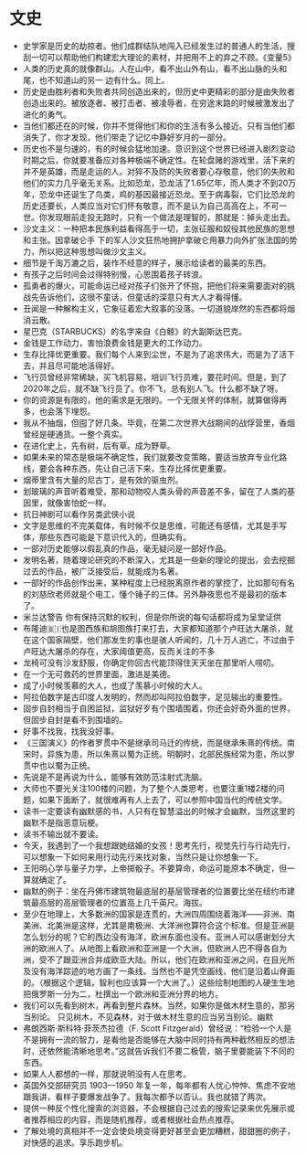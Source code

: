 # 文史

- 史学家是历史的劫掠者。他们成群结队地闯入已经发生过的普通人的生活，搜刮一切可以帮助他们构建宏大理论的素材，并把用不上的弃之不顾。《变量5》​
- 人类的历史真的就像群山。人在山中，看不出山外有山，看不出山脉的头和尾，也不知道山的另一
     边有什么。同上。​
- 历史是由胜利者和失败者共同创造出来的，但历史中更精彩的部分是由失败者创造出来的。被放逐者、被打击者、被凌辱者，在穷途末路的时候被激发出了进化的勇气。
- 当他们都还在的时候，你并不觉得他们和你的生活有多么接近。只有当他们都消失了，你才发现，他们带走了记忆中静好岁月的一部分。
- 历史也不是匀速的，有的时候会猛地加速。意识到这个世界已经进入剧烈变动时期之后，你就要准备应对各种极端不确定性。在轮盘赌的游戏里，活下来的并不是英雄，而是走运的人。对猝不及防的失败者要心存敬意，他们的失败和他们的实力几乎毫无关系。比如恐龙，恐龙活了1.65亿年，而人类才不到20万年，恐龙中还诞生了鸟类，鸡的基因最接近恐龙。至于病毒裂，它们比恐龙的历史还要长，人类应当对它们怀有敬意，而不是认为自己高高在上，不可一世。你发现眼前走投无路时，只有一个做法是理智的，那就是：掉头走出去。
- 沙文主义：一种把本民族利益看得高于一切，主张征服和奴役其他民族的思想和主张。因拿破仑手
     下的军人沙文狂热地拥护拿破仑用暴力向外扩张法国的势力，所以把这种思想叫做沙文主义。
- 细节是千淘万漉之后，装作不经意的样子，展示给读者的最美的东西。
- 有孩子之后时间会过得特别慢，心思围着孩子转浪。
- 孤勇者的爆火，可能命运已经对孩子们张开了怀抱，把他们将来需要面对的挑战先告诉他们，这很不童话，但童话的深意只有大人才看得懂。
- 丑闻是一种解构主义，它象征着宏大叙事的没落。一切道貌岸然的东西都将烟消云散。
- 星巴克（STARBUCKS）的名字来自《白鲸》的大副斯达巴克。​
-  金钱是工作动力，害怕浪费金钱是更大的工作动力。​
- 生存比择优更重要。我们每个人来到尘世，不是为了追求伟大，而是为了活下去，并且尽可能地活得好。
- 飞行员曾经非常稀缺，买飞机容易，培训飞行员难，要花时间。但是，到了2020年之后，就不缺飞行员了。你不飞，总有别人飞。什么都不缺了呀。
- 你的资源是有限的，他的需求是无限的。一个无限关怀的体制，就算做得再多，也会落下埋怨。
- 我从不抽烟，但囤了好几条。毕竟，在第二次世界大战期间的战俘营里，香烟曾经是硬通货。一整个真实。
- 在进化史上，先有树，后有草。成为野草​。
- 如果未来的常态是极端不确定性，我们就要改变策略，要适当放弃专业化路线，要会各种东西，先让自己活下来，生存比择优更重要。
- 烟蒂里含有大量的尼古丁，是有效的驱虫剂。
- 划玻璃的声音听着难受，那和动物咬人类头骨的声音差不多，留在了人类的基因里，就像害怕蛇一样。​
- 抗日神剧可以看作另类武侠小说
- 文字是思维的不完美载体，有时候不仅是思维，可能还有感情，尤其是手写体，那些东西可能是下意识代入的，但确实有。
- 一部对历史能够以假乱真的作品，毫无疑问是一部好作品。
- 发明名著，随着理论研究的不断深入，尤其是一些新的理论的提出，会去挖掘过去的作品，被广泛接受后，就能成为名著。
- 一部好的作品创作出来，某种程度上已经脱离原作者的掌控了，比如那句有名的刘慈欣老师就是个电工，懂个锤子的三体。另外静夜思也不是最初的版本了。
- 米兰达警告
     你有保持沉默的权利，但是你所说的每句话都将成为呈堂证供
- 布隆迪🇧🇮也是图西族和胡图族打来打去，大家都知道那个卢旺达大屠杀，就在这个国家隔壁，他们那发生的事也是骇人听闻的，几十万人逃亡，不过由于卢旺达大屠杀的存在，大家阈值更高，反而关注的不多
- 龙椅可没有沙发舒服，你确定你回古代能顶得住天天坐在那里听人唠叨。
- 在一个无可救药的世界里面，激进是美德。
- 成了小时候羡慕的大人，也成了羡慕小时候的大人。
- 阿拉伯数字是古印度人发明的，然而却叫阿拉伯数字，足见输出的重要性。
- 固步自封相当于自困监狱，监狱好歹有个围墙围着，你还会好奇外面的世界，但固步自封是看不到围墙的。
- 好事不找我，找我没好事。
- 《三国演义》的作者罗贯中不是继承司马迁的传统，而是继承朱熹的传统。南宋时，异族为患，所以朱熹以蜀为正统。明朝时，北部民族经常为患，所以罗贯中也以蜀为正统。
- 先说是不是再说为什么，能够有效防范注射式洗脑。
- 大师也不要光关注100楼的问题，为了整个人类思考，也要注重1楼2楼的问题，如果下面断了，就很难再有人上去了，可以参照中国当代的传统文学。
- 读书一定要读有幽默感的书，人只有在智慧溢出的时候才会幽默，当然这里的幽默不是指恶意玩梗。
- 读书不输出就不要读。
- 今天，我遇到了一个我想跟她结婚的女孩！思考先行，视觉先行与行动先行，可以想象一下如何来用行动先行来找对象，当然只是让你想象一下。
- 王阳明心学与量子力学，上帝掷骰子。不要算命，命运可能原本不确定，但一算就确定了。
- 幽默的例子：坐在丹佛市建筑物最底层的基层管理者的位置要比坐在纽约市建筑最高层的高层管理者的位置高上几千英尺。海拔。
- 至少在地理上，大多数洲的国家是连贯的，大洲四周围绕着海洋——非洲、南美洲、北美洲是这样，尤其是南极洲、大洋洲也算符合这个标准。但是亚洲是怎么划分的呢？它的西边没有海洋，欧洲东面也没有。亚洲人可以感谢划分大洲的欧洲人了。从地图上看欧洲和亚洲是一个大洲，但欧洲人巴不得各自为洲，受不了跟亚洲合并成欧亚大陆。所以，他们在欧洲和亚洲之间，在目光所及没有海洋踪迹的地方画了一条线。当然也不是凭空画线，他们是沿着山脊画的。（根据这个逻辑，智利也应该算一个大洲了。）这些绘制地图的人硬生生地把俄罗斯一分为二，杜撰出一个欧洲和亚洲分界的地方。
- 我们可以先看到树木，再看到整片森林。当然，如果你是做木材生意的，那另当别论。
     只见树木，不见森林，对于做木材生意的应当另当别论。幽默
- 弗朗西斯·斯科特·菲茨杰拉德（F. Scott Fitzgerald）曾经说：“检验一个人是不是拥有一流的智力，是看他是否能够在大脑中同时持有两种截然相反的想法时，还依然能清晰地思考。”这就告诉我们不要二极管，脑子里要能装下不同的东西。
- 如果人人都想的一样，那就说明没有人在思考。
- 英国外交部研究员 1903—1950
     年复一年，每年都有人忧心忡忡、焦虑不安地跟我讲，看样子要爆发战争了。我每次都予以否认。我也就错了两次。
- 提供一种反个性化搜索的浏览器，不会根据自己过去的搜索记录来优先展示或者推荐相应的内容，而是随机推荐，或者根据社会热点推荐。
- 了解处境的真相并不一定会使处境变得更好甚至会更加糟糕，甜甜圈的例子，对快感的追求。享乐跑步机。
